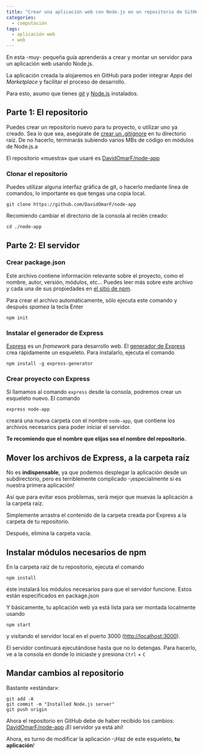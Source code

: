 ```yaml
---
title: "Crear una aplicación web con Node.js en un repositorio de GitHub"
categories:
  - computación
tags:
  - aplicación web
  - web
---
```


En esta -muy- pequeña guía aprenderás a crear y montar un servidor para un aplicación web usando Node.js.

La aplicación creada la alojaremos en GitHub para poder integrar *Apps* del *Marketplace* y facilitar el proceso de desarrollo.

Para esto, asumo que tienes [git](https://git-scm.com) y [Node.js](https://nodejs.org) instalados.

## Parte 1: El repositorio

Puedes crear un repositorio nuevo para tu proyecto, o utilizar uno ya creado. Sea lo que sea, asegúrate de [crear un .gitignore](https://www.gitignore.io) en tu directorio raíz. De no hacerlo, terminarás subiendo varios MBs de código en módulos de Node.js.a

El repositorio «muestra» que usaré es [DavidOmarF/node-app](https://github.com/DavidOmarF/node-app)

### Clonar el repositorio

Puedes utilizar alguna interfaz gráfica de git, o hacerlo mediante línea de comandos, lo importante es que tengas una copia local.


```
git clone https://github.com/DavidOmarF/node-app
```

Recomiendo cambiar el directorio de la consola al recién creado:

```
cd ./node-app
```

## Parte 2: El servidor

### Crear package.json

Este archivo contiene información relevante sobre el proyecto, como el nombre, autor, versión, módulos, etc...
Puedes leer más sobre este archivo y cada una de sus propiedades en [el sitio de npm](https://docs.npmjs.com/files/package.json).

Para crear el archivo automáticamente, sólo ejecuta este comando y después *spamea* la tecla Enter

```
npm init
```

### Instalar el generador de Express

[Express](http://expressjs.com/es/) es un *framework* para desarrollo web. El [generador de Express](http://expressjs.com/es/starter/generator.html) crea rápidamente un esqueleto. Para instalarlo, ejecuta el comando

```
npm install -g express-generator
```

### Crear proyecto con Express
Si llamamos al comando `express` desde la consola, podremos crear un esqueleto nuevo. El comando

```
express node-app
```
creará una nueva carpeta con el nombre `node-app`, que contiene los archivos necesarios para poder iniciar el servidor.

**Te recomiendo que el nombre que elijas sea el nombre del repositorio.**

## Mover los archivos de Express, a la carpeta raíz
No es **indispensable**, ya que podemos desplegar la aplicación desde un subdirectorio, pero es terriblemente complicado -¡especialmente si es nuestra primera aplicación!

Así que para evitar esos problemas, será mejor que muevas la aplicación a la carpeta raíz.

Simplemente arrastra el contenido de la carpeta creada por Express a la carpeta de tu repositorio.

Después, elimina la carpeta vacía.

## Instalar módulos necesarios de npm

En la carpeta raíz de tu repositorio, ejecuta el comando

```
npm install
```
éste instalará los módulos necesarios para que el servidor funcione. Estos están especificados en package.json

Y básicamente, tu aplicación web ya está lista para ser montada localmente usando

```
npm start
```

y visitando el servidor local en el puerto 3000 ([http://localhost:3000](http://localhost:3000)).

El servidor continuará ejecutándose hasta que no lo detengas. Para hacerlo, ve a la consola en donde lo iniciaste y presiona `Ctrl` + `C`

## Mandar cambios al repositorio
Bastante «estándar»:

```shell
git add -A
git commit -m "Installed Node.js server"
git push origin
```

Ahora el repositorio en GitHub debe de haber recibido los cambios: [DavidOmarF/node-app](https://github.com/DavidOmarF/node-app/tree/00-create-node-app) ¡El servidor ya está ahí!

Ahora, es turno de modificar la aplicación -¡Haz de este esqueleto, **tu aplicación**!